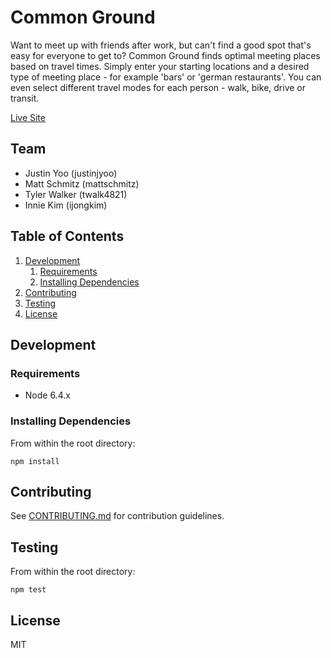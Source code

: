 # Common Ground

 Want to meet up with friends after work, but can't find a good spot that's easy for everyone to get to? Common Ground finds optimal meeting places based on travel times. Simply enter your starting locations and a desired type of meeting place - for example 'bars' or 'german restaurants'. You can even select different travel modes for each person - walk, bike, drive or transit. 

 [Live Site](https://findcommonground.herokuapp.com/)

## Team

  - Justin Yoo (justinjyoo)
  - Matt Schmitz (mattschmitz)
  - Tyler Walker (twalk4821)
  - Innie Kim (ijongkim)

## Table of Contents

1. [Development](#development)
    1. [Requirements](#requirements)
    1. [Installing Dependencies](#installing-dependencies)
1. [Contributing](#contributing)
1. [Testing](#testing)
1. [License](#license)

## Development

### Requirements

- Node 6.4.x

### Installing Dependencies

From within the root directory:
```
npm install
```

## Contributing

See [CONTRIBUTING.md](CONTRIBUTING.md) for contribution guidelines.

## Testing

From within the root directory:
```
npm test
```

## License

MIT
